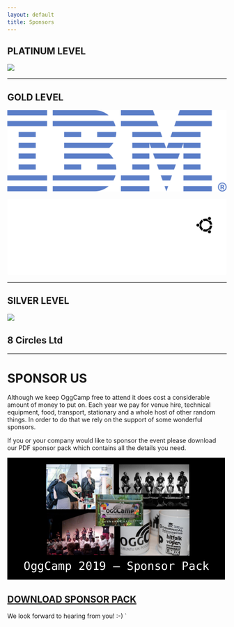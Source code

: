 ```yaml
---
layout: default
title: Sponsors
---
```

<div id="SponsorBlock">
  <h2>PLATINUM LEVEL</h2>
   <p><a href="https://entroware.com" target="_blank"><img src="/assets/img/sponsors/entroware-full-white.svg" class="sponsor-image-platinum"></a></p>
<hr />
  <h2>GOLD LEVEL</h2>
   <p><a href="https://ibm.com" target="_blank"><img src="/assets/img/sponsors/IBM_logo_rev_blue50_RGB.svg" class="sponsor-image"></a></p>
   <p><a href="https://ubuntu.com" target="_blank"><img src="/assets/img/sponsors/ubuntu_white-on-black.png" class="sponsor-image"></a></p>
<hr />
  <h2>SILVER LEVEL</h2>
   <p><a href="https://www.opensuse.org/" target="_blank"><img src="/assets/img/sponsors/SUSE-official-logo-white.svg" class="sponsor-image"></a></p>
   <p><h2 id="CirclesText">8 Circles Ltd</h2></p>
</div>

<hr />
<h1>SPONSOR US</h1>
Although we keep OggCamp free to attend it does cost a considerable amount of money to put on. Each year we pay for venue hire, technical equipment, food, transport, stationary and a whole host of other random things. In order to do that we rely on the support of some wonderful sponsors.

If you or your company would like to sponsor the event please download our PDF sponsor pack which contains all the details you need.

<div id="SponsorPack"><a href="/files/OggCamp2019SponsorPack.pdf"><img src="/assets/img/SponsorPackCover.png" /><br /><h2>DOWNLOAD SPONSOR PACK</h2></a></div>

We look forward to hearing from you! :-)
`
